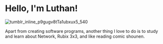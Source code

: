 # Hello, I'm Luthan!

![tumblr_inline_p9gugv8tTa1ubxux5_540](https://user-images.githubusercontent.com/55443868/117590513-15738f80-b15a-11eb-83db-19d7de8d3898.gif)

Apart from creating software programs, another thing I love to do is to study and learn about Network, Rubix 3x3, and like reading comic shounen.
